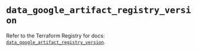 # `data_google_artifact_registry_version`

Refer to the Terraform Registry for docs: [`data_google_artifact_registry_version`](https://registry.terraform.io/providers/hashicorp/google/6.50.0/docs/data-sources/artifact_registry_version).
